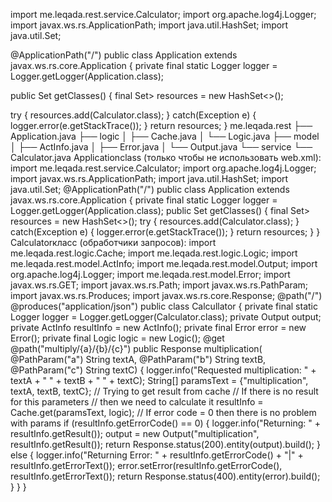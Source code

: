 
import me.leqada.rest.service.Calculator;
import org.apache.log4j.Logger;
import javax.ws.rs.ApplicationPath;
import java.util.HashSet;
import java.util.Set;

@ApplicationPath("/")
public class Application extends javax.ws.rs.core.Application {
private final static Logger logger = Logger.getLogger(Application.class);

public Set<Class> getClasses() { final Set> resources = new HashSet<>();

try {
resources.add(Calculator.class);
}
catch(Exception e) {
logger.error(e.getStackTrace());
}
return resources;
}
me.leqada.rest
├── Application.java
├── logic
│ ├── Cache.java
│ └── Logic.java
├── model
│ ├── ActInfo.java
│ ├── Error.java
│ └── Output.java
└── service
└── Calculator.java
Applicationclass (только чтобы не использовать web.xml):
import me.leqada.rest.service.Calculator;
import org.apache.log4j.Logger;
import javax.ws.rs.ApplicationPath;
import java.util.HashSet;
import java.util.Set;
@ApplicationPath("/")
public class Application extends javax.ws.rs.core.Application {
private final static Logger logger = Logger.getLogger(Application.class);
public Set<Class> getClasses() { final Set> resources = new HashSet<>();
try {
resources.add(Calculator.class);
}
catch(Exception e) {
logger.error(e.getStackTrace());
}
return resources;
}
}
Calculatorкласс (обработчики запросов):
import me.leqada.rest.logic.Cache;
import me.leqada.rest.logic.Logic;
import me.leqada.rest.model.ActInfo;
import me.leqada.rest.model.Output;
import org.apache.log4j.Logger;
import me.leqada.rest.model.Error;
import javax.ws.rs.GET;
import javax.ws.rs.Path;
import javax.ws.rs.PathParam;
import javax.ws.rs.Produces;
import javax.ws.rs.core.Response;
@path("/")
@produces("application/json")
public class Calcullator {
private final static Logger logger = Logger.getLogger(Calculator.class);
private Output output;
private ActInfo resultInfo = new ActInfo();
private final Error error = new Error();
private final Logic logic = new Logic();
@get
@path("multiply/{a}/{b}/{c}")
public Response multiplication(
@PathParam("a") String textA,
@PathParam("b") String textB,
@PathParam("c") String textC) {
logger.info("Requested multiplication: " + textA + " " + textB + " " + textC);
String[] paramsText = {"multiplication", textA, textB, textC};
// Trying to get result from cache
// If there is no result for this parameters
// then we need to calculate it
resultInfo = Cache.get(paramsText, logic);
// If error code = 0 then there is no problem with params
if (resultInfo.getErrorCode() == 0) {
logger.info("Returning: " + resultInfo.getResult());
output = new Output("multiplication", resultInfo.getResult());
return Response.status(200).entity(output).build();
}
else {
logger.info("Returning Error: " + resultInfo.getErrorCode() + "|" + resultInfo.getErrorText());
error.setError(resultInfo.getErrorCode(), resultInfo.getErrorText());
return Response.status(400).entity(error).build();
}
}
}

